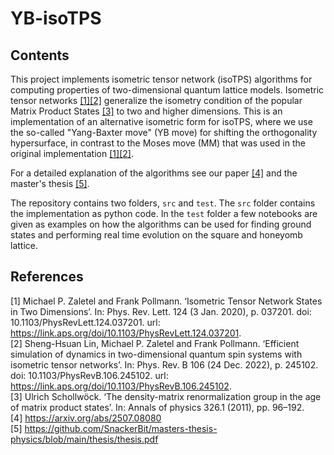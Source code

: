 # YB-isoTPS
## Contents
This project implements isometric tensor network (isoTPS) algorithms for computing properties of two-dimensional quantum lattice models. 
Isometric tensor networks [[1]](#1)[[2]](#2) generalize the isometry condition of the popular Matrix Product States [[3]](#3) to two and higher dimensions.
This is an implementation of an alternative isometric form for isoTPS, where we use the so-called "Yang-Baxter move" (YB move) for shifting the orthogonality hypersurface, in contrast to the Moses move (MM) that was used in the original implementation [[1]](#1)[[2]](#2). <br />

For a detailed explanation of the algorithms see our paper [[4]](#4) and the master's thesis [[5]](#5). <br />

The repository contains two folders, `src` and `test`. The `src` folder contains the implementation as python code. In the `test` folder a few notebooks are given as examples on how the algorithms can be used for finding ground states and performing real time evolution on the square and honeyomb lattice.

## References
<a id="1">[1]</a> 
Michael P. Zaletel and Frank Pollmann. ‘Isometric Tensor Network States in Two Dimensions’. In: Phys. Rev. Lett. 124 (3 Jan. 2020), p. 037201. doi: 10.1103/PhysRevLett.124.037201. url: https://link.aps.org/doi/10.1103/PhysRevLett.124.037201. <br />
<a id="2">[2]</a> 
Sheng-Hsuan Lin, Michael P. Zaletel and Frank Pollmann. ‘Efficient simulation of dynamics in two-dimensional quantum spin systems with isometric tensor networks’. In: Phys. Rev. B 106 (24 Dec. 2022), p. 245102. doi: 10.1103/PhysRevB.106.245102. url: https://link.aps.org/doi/10.1103/PhysRevB.106.245102. <br />
<a id="3">[3]</a> 
Ulrich Schollwöck. ‘The density-matrix renormalization group in the age of matrix product states’. In: Annals of physics 326.1 (2011), pp. 96–192. <br />
<a id="4">[4]</a>
https://arxiv.org/abs/2507.08080 <br />
<a id="5">[5]</a> 
https://github.com/SnackerBit/masters-thesis-physics/blob/main/thesis/thesis.pdf <br />
